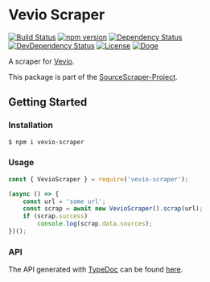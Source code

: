 # Vevio Scraper

[![Build Status](https://travis-ci.org/OpenByteDev/SourceScraper.svg?branch=master)](https://travis-ci.org/OpenByteDev/SourceScraper)
[![npm version](https://badge.fury.io/js/vevio-scraper.svg)](https://www.npmjs.com/package/vevio-scraper)
[![Dependency Status](https://david-dm.org/OpenByteDev/SourceScraper/status.svg?path=packages%2Fvevio-scraper)](https://david-dm.org/OpenByteDev/SourceScraper?path=packages%2Fvevio-scraper)
[![DevDependency Status](https://david-dm.org/OpenByteDev/SourceScraper/dev-status.svg?path=packages%2Fvevio-scraper)](https://david-dm.org/OpenByteDev/SourceScraper?path=packages%2Fvevio-scraper&type=dev)
[![License](https://img.shields.io/github/license/mashape/apistatus.svg)](https://opensource.org/licenses/MIT)
[![Doge](https://img.shields.io/badge/doge-wow-yellow.svg)]()

A scraper for [Vevio](https://www.vev.io/).

This package is part of the [SourceScraper-Project](https://github.com/OpenByteDev/SourceScraper).


## Getting Started
### Installation
```bash
$ npm i vevio-scraper
```


### Usage

```js
const { VevioScraper } = require('vevio-scraper');

(async () => {
    const url = 'some url';
    const scrap = await new VevioScraper().scrap(url);
    if (scrap.success)
        console.log(scrap.data.sources);
})();
```


### API
The API generated with [TypeDoc](http://typedoc.org/) can be found [here](https://openbytedev.github.io/SourceScraper/packages/vevio-scraper/docs/).
